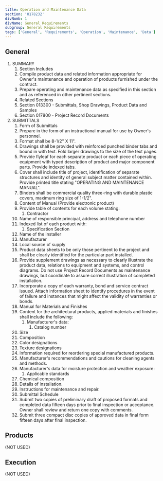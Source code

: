 ```yaml
---
title: Operation and Maintenance Data
section: '0178232'
divNumb: 1
divName: General Requirements
subgroup: General Requirements
tags: ['General', 'Requirements', 'Operation', 'Maintenance', 'Data']
---
```



## General

1. SUMMARY
   1. Section Includes
   1. Compile product data and related information appropriate for Owner's maintenance and operation of products furnished under the contract.
   1. Prepare operating and maintenance data as specified in this section and as referenced in other pertinent sections.
   1. Related Sections
   1. Section 013300 - Submittals, Shop Drawings, Product Data and Samples
   1. Section 017800 - Project Record Documents
1. SUBMITTALS
   1. Form of Submittals
   1. Prepare in the form of an instructional manual for use by Owner's personnel.
   1. Format shall be 8-1/2" X 11".
   1. Drawings shall be provided with reinforced punched binder tabs and bound in with text. Fold larger drawings to the size of the text pages.
   1. Provide flyleaf for each separate product or each piece of operating equipment with typed description of product and major component parts. Provide indexed tabs.
   1. Cover shall include title of project, identification of separate structures and identity of general subject matter contained within. Provide printed title stating "OPERATING AND MAINTENANCE MANUAL".
   1. Binders shall be commercial quality three-ring with durable plastic covers, maximum ring size of 1-1/2".
   1. Content of Manual (Provide electronic product)
   1. Provide table of contents for each volume stating:
      1. Contractor
   1. Name of responsible principal, address and telephone number
   1. Indexed list of each product with:
      1. Specification Section
   1. Name of the installer
   1. Manufacturer
   1. Local source of supply
   1. Product data sheets to be only those pertinent to the project and shall be clearly identified for the particular part installed.
   1. Provide supplement drawings as necessary to clearly illustrate the product data, relations to equipment and systems, and control diagrams. Do not use Project Record Documents as maintenance drawings, but coordinate to assure correct illustration of completed installation.
   1. Incorporate a copy of each warranty, bond and service contract issued. Attach information sheet to identify procedures in the event of failure and instances that might affect the validity of warranties or bonds.
   1. Manual for Materials and Finishes
   1. Content for the architectural products, applied materials and finishes shall include the following:
      1. Manufacturer's data:
            1. Catalog number
   1. Size
   1. Composition
   1. Color designations
   1. Texture designations
   1. Information required for reordering special manufactured products.
   1. Manufacturer's recommendations and cautions for cleaning agents and methods.
   1. Manufacturer's data for moisture protection and weather exposure:
      1. Applicable standards
   1. Chemical composition
   1. Details of installation.
   1. Instructions for maintenance and repair.
   1. Submittal Schedule
   1. Submit two copies of preliminary draft of proposed formats and completed data fifteen days prior to final inspection or acceptance. Owner shall review and return one copy with comments.
   1. Submit three compact disc copies of approved data in final form fifteen days after final inspection.

## Products
 (NOT USED)

## Execution
 (NOT USED)


